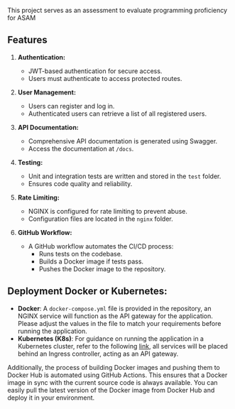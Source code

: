 This project serves as an assessment to evaluate programming proficiency for ASAM
## Features

1. **Authentication:**
   - JWT-based authentication for secure access.
   - Users must authenticate to access protected routes.

2. **User Management:**
   - Users can register and log in.
   - Authenticated users can retrieve a list of all registered users.

3. **API Documentation:**
   - Comprehensive API documentation is generated using Swagger.
   - Access the documentation at `/docs`.

4. **Testing:**
   - Unit and integration tests are written and stored in the `test` folder.
   - Ensures code quality and reliability.

5. **Rate Limiting:**
   - NGINX is configured for rate limiting to prevent abuse.
   - Configuration files are located in the `nginx` folder.

6. **GitHub Workflow:**
   - A GitHub workflow automates the CI/CD process:
     - Runs tests on the codebase.
     - Builds a Docker image if tests pass.
     - Pushes the Docker image to the repository.

## Deployment **Docker** or **Kubernetes**:

-   **Docker**: A `docker-compose.yml` file is provided in the repository, an NGINX service will function as the API gateway for the application. Please adjust the values in the file to match your requirements before running the application.
-   **Kubernetes (K8s)**: For guidance on running the application in a Kubernetes cluster, refer to the following [link](https://github.com/masterj3y/asam-task/blob/main/k8s/user/README.md), all services will be placed behind an Ingress controller, acting as an API gateway.

Additionally, the process of building Docker images and pushing them to Docker Hub is automated using GitHub Actions. This ensures that a Docker image in sync with the current source code is always available. You can easily pull the latest version of the Docker image from Docker Hub and deploy it in your environment.
